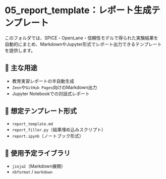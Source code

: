 # 05_report_template：レポート生成テンプレート

このフォルダでは、SPICE・OpenLane・信頼性モデルで得られた実験結果を  
自動的にまとめ、MarkdownやJupyter形式でレポート出力できるテンプレートを提供します。

## 📌 主な用途

- 教育実習レポートの半自動生成
- `Zenn`や`GitHub Pages`向けのMarkdown出力
- Jupyter Notebookでの対話式レポート

## 📄 想定テンプレート形式

- `report_template.md`
- `report_filler.py`（結果埋め込みスクリプト）
- `report.ipynb`（ノートブック形式）

## 🐍 使用予定ライブラリ

- `jinja2`（Markdown展開）
- `nbformat` / `markdown`
